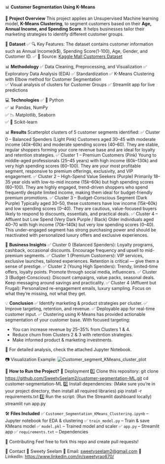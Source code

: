 📊 ****Customer Segmentation Using K-Means****

📝 **Project Overview**
This project applies an Unsupervised Machine learning model, **K-Means Clustering**, to segment customers based on their **Age, Annual Income, and Spending Score**. It helps businesses tailor their marketing strategies to identify different customer groups.

📂 **Dataset**
✅ 🔍 Key Features: The dataset contains customer information such as Annual Income(k$), Spending Score(1-100), Age, Gender, and Customer ID.
✅ 📄 Source: [Kaggle Mall Customers Dataset](https://www.kaggle.com/vjchoudhary7/customer-segmentation-tutorial-in-python)

📊 **Methodology**
✅ Data Cleaning, Preprocessing, and Visualization
✅ Exploratory Data Analysis (EDA)
✅ Standardization
✅ K-Means Clustering with Elbow method for Customer Segmentation  
✅ Visual analysis of clusters for Customer Groups
✅ Streamlit app for live predictions

💻 **Technologies**
✅ 🐍 Python  
✅ 📊 Pandas, NumPy  
✅ 📉 Matplotlib, Seaborn  
✅ 📡 Scikit-learn  

📊 **Results**
Scatterplot clusters of 5 customer segments identified:
✅ Cluster 0 – Balanced Spenders (Light Pink)
Customers aged 30–45 with moderate income ($40k–$60k) and moderate spending scores (40–60). They are stable, regular shoppers forming your core revenue base and are ideal for loyalty and retention strategies.
✅ Cluster 1 – Premium Customers (Pink)
Young to middle-aged professionals (25–45 years) with high income ($60k–$130k) and very high spending scores (60–100). They are your most profitable segment, responsive to premium offerings, exclusivity, and VIP engagement.
✅ Cluster 2 – High-Spend Value Seekers (Purple)
Primarily 18–35 year olds with low-to-mid income ($15k–$60k) but high spending scores (60–100). They are highly engaged, trend-driven shoppers who spend frequently despite limited income, making them ideal for budget-friendly premium promotions.
✅ Cluster 3 – Budget-Conscious Segment (Dark Purple)
Typically aged 30–50, these customers have low income ($15k–$60k) and low spending scores (0–40). They are cautious, value-focused buyers likely to respond to discounts, essentials, and practical deals.
✅ Cluster 4 – Affluent but Low Spend (Very Dark Purple / Black)
Older individuals aged 40–70 with high income ($70k–$140k) but very low spending scores (0–40). This under-engaged segment has strong purchasing power and should be reactivated with personalized luxury offers and exclusive experiences.

🧠 **Business Insights**
✅ Cluster 0 (Balanced Spenders):
Loyalty programs, cashback, occasional discounts.
Encourage frequency and upsell to mid-premium segments.
✅ Cluster 1 (Premium Customers):
VIP services, exclusive launches, tailored experiences.
Retention is critical — give them a sense of prestige.
✅ Cluster 2 (Young High Spenders):
Trendy, limited-time offers, loyalty points.
Promote through social media, influencers.
✅ Cluster 3 (Budget-Conscious):
Discount campaigns, value packs, seasonal deals.
Keep messaging around savings and practicality.
✅ Cluster 4 (Affluent but Frugal):
Personalized re-engagement emails, luxury sampling.
Focus on what they’re missing, not what they get.

💡 **Conclusion**
✅ Identify marketing & product strategies per cluster.
✅ Improve targeting, retention, and revenue.
✅ Deployable app for real-time customer input.
✅ Clustering using K-Means has provided actionable segmentation of your customer base. With focused targeting:
   - You can increase revenue by 25–35% from Clusters 1 & 4.
   - Reduce churn from Clusters 2 & 3 with retention strategies.
   - Make informed product & marketing investments.

📌 For detailed analysis, check the attached Jupyter Notebook.

📷 Visualization Example:
![Customer_segment_KMeans_cluster_plot](https://github.com/user-attachments/assets/4aad82c4-b9a3-4d0a-b7e5-9aae31b63f39)

📜 **How to Run the Project?**
🚀 Deployment
1️⃣ Clone this repository:
      git clone https://github.com/SweetySeelam2/customer-segmentation-ML.git
      cd customer-segmentation-ML
2️⃣ Install dependencies: (Make sure you’re in your project directory, then install all required libraries)
      pip install -r requirements.txt
3️⃣ Run the script: (Run the Streamlit dashboard locally)
      streamlit run app.py

🛠️ **Files Included**
✅ `Customer_Segmentation_KMeans_Clustering.ipynb` – Jupyter notebook for EDA & clustering
✅ `train_model.py` – Train & save KMeans model
✅ `model.pkl` – Trained model and scaler
✅ `app.py` – Streamlit app
✅ `requirements.txt` – Dependencies


   


🤝 Contributing
Feel free to fork this repo and create pull requests!

📩 Contact
👤 Sweety Seelam
📧 Email: sweetyseelam2@gmail.com
🔗 LinkedIn: https://www.linkedin.com/in/sweetyrao670/
